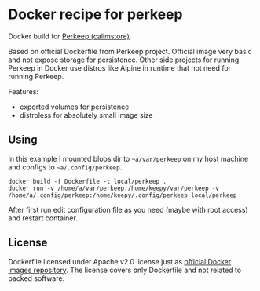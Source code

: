 # Docker recipe for perkeep

Docker build for [Perkeep (calimstore)](https://perkeep.org/).

Based on official Dockerfile from Perkeep project. Official image very
basic and not expose storage for persistence. Other side projects for
running Perkeep in Docker use distros like Alpine in runtime that not
need for running Perkeep.

Features:
- exported volumes for persistence
- distroless for absolutely small image size

## Using
In this example I mounted blobs dir to `~a/var/perkeep` on my host machine and configs to `~a/.config/perkeep`.

```
docker build -f Dockerfile -t local/perkeep .
docker run -v /home/a/var/perkeep:/home/keepy/var/perkeep -v /home/a/.config/perkeep:/home/keepy/.config/perkeep local/perkeep
```

After first run edit configuration file as you need (maybe with root access) and restart container.

## License

Dockerfile licensed under Apache v2.0 license just as [official Docker
images repository](https://github.com/docker-library/official-images).
The license covers only Dockerfile and not related to packed software.

